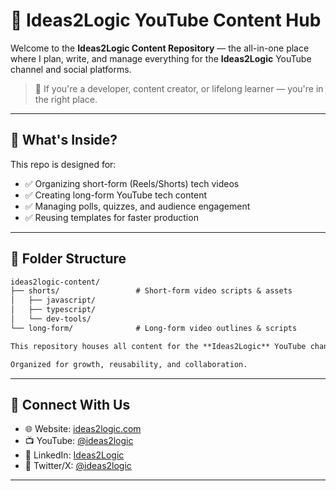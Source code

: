 # 🎥 Ideas2Logic YouTube Content Hub

Welcome to the **Ideas2Logic Content Repository** — the all-in-one place where I plan, write, and manage everything for the **Ideas2Logic** YouTube channel and social platforms.

> 🚀 If you're a developer, content creator, or lifelong learner — you're in the right place.

---

## 📌 What's Inside?

This repo is designed for:
- ✅ Organizing short-form (Reels/Shorts) tech videos
- ✅ Creating long-form YouTube tech content
- ✅ Managing polls, quizzes, and audience engagement
- ✅ Reusing templates for faster production

---

## 📁 Folder Structure

```txt
ideas2logic-content/
├── shorts/                 # Short-form video scripts & assets
│   ├── javascript/
│   ├── typescript/
│   └── dev-tools/  
└── long-form/              # Long-form video outlines & scripts  

This repository houses all content for the **Ideas2Logic** YouTube channel, including:

Organized for growth, reusability, and collaboration.
```

---
## 📢 Connect With Us

- 🌐 Website: [ideas2logic.com](https://ideas2logic.com)  
- 📺 YouTube: [@ideas2logic](https://youtube.com/@ideas2logic)  
- 💼 LinkedIn: [Ideas2Logic](https://linkedin.com/company/ideas2logic)  
- 🧵 Twitter/X: [@ideas2logic](https://twitter.com/ideas2logic)

---
